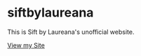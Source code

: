 # siftbylaureana

This is Sift by Laureana's unofficial website.

[View my Site](https://github.com/AA-C-hub/siftbylaureana)
